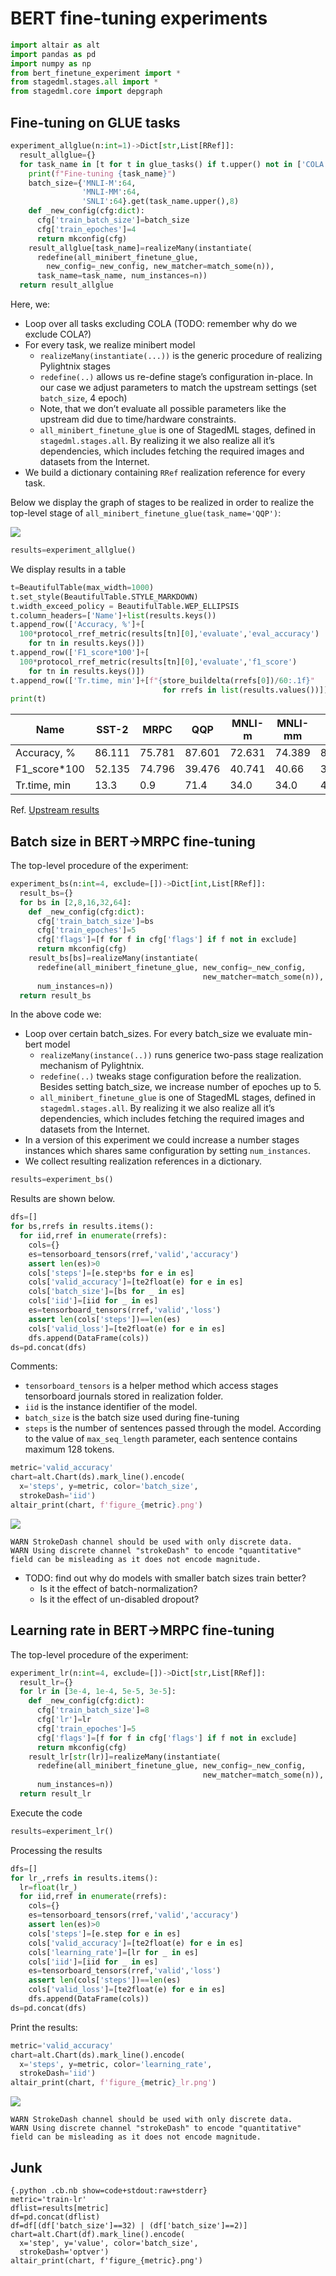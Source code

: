 # BERT fine-tuning experiments

``` python numberLines
import altair as alt
import pandas as pd
import numpy as np
from bert_finetune_experiment import *
from stagedml.stages.all import *
from stagedml.core import depgraph
```

## Fine-tuning on GLUE tasks

``` python numberLines
experiment_allglue(n:int=1)->Dict[str,List[RRef]]:
  result_allglue={}
  for task_name in [t for t in glue_tasks() if t.upper() not in ['COLA']]:
    print(f"Fine-tuning {task_name}")
    batch_size={'MNLI-M':64,
                'MNLI-MM':64,
                'SNLI':64}.get(task_name.upper(),8)
    def _new_config(cfg:dict):
      cfg['train_batch_size']=batch_size
      cfg['train_epoches']=4
      return mkconfig(cfg)
    result_allglue[task_name]=realizeMany(instantiate(
      redefine(all_minibert_finetune_glue,
        new_config=_new_config, new_matcher=match_some(n)),
      task_name=task_name, num_instances=n))
  return result_allglue
```

Here, we:

  - Loop over all tasks excluding COLA (TODO: remember why do we exclude
    COLA?)
  - For every task, we realize minibert model
      - `realizeMany(instantiate(...))` is the generic procedure of
        realizing Pylightnix stages
      - `redefine(..)` allows us re-define stage’s configuration
        in-place. In our case we adjust parameters to match the upstream
        settings (set `batch_size`, 4 epoch)
      - Note, that we don’t evaluate all possible parameters like the
        upstream did due to time/hardware constraints.
      - `all_minibert_finetune_glue` is one of StagedML stages, defined
        in `stagedml.stages.all`. By realizing it we also realize all
        it’s dependencies, which includes fetching the required images
        and datasets from the Internet.
  - We build a dictionary containing `RRef` realization reference for
    every task.

Below we display the graph of stages to be realized in order to realize
the top-level stage of `all_minibert_finetune_glue(task_name='QQP')`:

![](./graph.png)

``` python numberLines
results=experiment_allglue()
```

We display results in a table

``` python numberLines
t=BeautifulTable(max_width=1000)
t.set_style(BeautifulTable.STYLE_MARKDOWN)
t.width_exceed_policy = BeautifulTable.WEP_ELLIPSIS
t.column_headers=['Name']+list(results.keys())
t.append_row(['Accuracy, %']+[
  100*protocol_rref_metric(results[tn][0],'evaluate','eval_accuracy')
    for tn in results.keys()])
t.append_row(['F1_score*100']+[
  100*protocol_rref_metric(results[tn][0],'evaluate','f1_score')
    for tn in results.keys()])
t.append_row(['Tr.time, min']+[f"{store_buildelta(rrefs[0])/60:.1f}"
                                  for rrefs in list(results.values())])
print(t)
```

| Name           | SST-2  | MRPC   | QQP    | MNLI-m | MNLI-mm | SNLI   | QNLI   | RTE    | WNLI   |
| -------------- | ------ | ------ | ------ | ------ | ------- | ------ | ------ | ------ | ------ |
| Accuracy, %    | 86.111 | 75.781 | 87.601 | 72.631 | 74.389  | 84.65  | 84.026 | 62.5   | 32.812 |
| F1\_score\*100 | 52.135 | 74.796 | 39.476 | 40.741 | 40.66   | 39.618 | 50.424 | 36.224 | 47.336 |
| Tr.time, min   | 13.3   | 0.9    | 71.4   | 34.0   | 34.0    | 47.6   | 20.4   | 0.7    | 0.3    |

Ref. [Upstream results](https://github.com/google-research/bert#bert)

## Batch size in BERT-\>MRPC fine-tuning

The top-level procedure of the experiment:

``` python numberLines
experiment_bs(n:int=4, exclude=[])->Dict[int,List[RRef]]:
  result_bs={}
  for bs in [2,8,16,32,64]:
    def _new_config(cfg:dict):
      cfg['train_batch_size']=bs
      cfg['train_epoches']=5
      cfg['flags']=[f for f in cfg['flags'] if f not in exclude]
      return mkconfig(cfg)
    result_bs[bs]=realizeMany(instantiate(
      redefine(all_minibert_finetune_glue, new_config=_new_config,
                                           new_matcher=match_some(n)),
      num_instances=n))
  return result_bs
```

In the above code we:

  - Loop over certain batch\_sizes. For every batch\_size we evaluate
    min-bert model
      - `realizeMany(instance(..))` runs generice two-pass stage
        realization mechanism of Pylightnix.
      - `redefine(..)` tweaks stage configuration before the
        realization. Besides setting batch\_size, we increase number of
        epoches up to 5.
      - `all_minibert_finetune_glue` is one of StagedML stages, defined
        in `stagedml.stages.all`. By realizing it we also realize all
        it’s dependencies, which includes fetching the required images
        and datasets from the Internet.
  - In a version of this experiment we could increase a number stages
    instances which shares same configuration by setting
    `num_instances`.
  - We collect resulting realization references in a dictionary.

<!-- end list -->

``` python numberLines
results=experiment_bs()
```

Results are shown below.

``` python numberLines
dfs=[]
for bs,rrefs in results.items():
  for iid,rref in enumerate(rrefs):
    cols={}
    es=tensorboard_tensors(rref,'valid','accuracy')
    assert len(es)>0
    cols['steps']=[e.step*bs for e in es]
    cols['valid_accuracy']=[te2float(e) for e in es]
    cols['batch_size']=[bs for _ in es]
    cols['iid']=[iid for _ in es]
    es=tensorboard_tensors(rref,'valid','loss')
    assert len(cols['steps'])==len(es)
    cols['valid_loss']=[te2float(e) for e in es]
    dfs.append(DataFrame(cols))
ds=pd.concat(dfs)
```

Comments:

  - `tensorboard_tensors` is a helper method which access stages
    tensorboard journals stored in realization folder.
  - `iid` is the instance identifier of the model.
  - `batch_size` is the batch size used during fine-tuning
  - `steps` is the number of sentences passed through the model.
    According to the value of `max_seq_length` parameter, each sentence
    contains maximum 128 tokens.

<!-- end list -->

``` python numberLines
metric='valid_accuracy'
chart=alt.Chart(ds).mark_line().encode(
  x='steps', y=metric, color='batch_size',
  strokeDash='iid')
altair_print(chart, f'figure_{metric}.png')
```

![](./figure_valid_accuracy.png)

``` stderr
WARN StrokeDash channel should be used with only discrete data.
WARN Using discrete channel "strokeDash" to encode "quantitative" field can be misleading as it does not encode magnitude.
```

  - TODO: find out why do models with smaller batch sizes train better?
      - Is it the effect of batch-normalization?
      - Is it the effect of un-disabled dropout?

## Learning rate in BERT-\>MRPC fine-tuning

The top-level procedure of the experiment:

``` python numberLines
experiment_lr(n:int=4, exclude=[])->Dict[str,List[RRef]]:
  result_lr={}
  for lr in [3e-4, 1e-4, 5e-5, 3e-5]:
    def _new_config(cfg:dict):
      cfg['train_batch_size']=8
      cfg['lr']=lr
      cfg['train_epoches']=5
      cfg['flags']=[f for f in cfg['flags'] if f not in exclude]
      return mkconfig(cfg)
    result_lr[str(lr)]=realizeMany(instantiate(
      redefine(all_minibert_finetune_glue, new_config=_new_config,
                                           new_matcher=match_some(n)),
      num_instances=n))
  return result_lr
```

Execute the code

``` python numberLines
results=experiment_lr()
```

Processing the results

``` python numberLines
dfs=[]
for lr_,rrefs in results.items():
  lr=float(lr_)
  for iid,rref in enumerate(rrefs):
    cols={}
    es=tensorboard_tensors(rref,'valid','accuracy')
    assert len(es)>0
    cols['steps']=[e.step for e in es]
    cols['valid_accuracy']=[te2float(e) for e in es]
    cols['learning_rate']=[lr for _ in es]
    cols['iid']=[iid for _ in es]
    es=tensorboard_tensors(rref,'valid','loss')
    assert len(cols['steps'])==len(es)
    cols['valid_loss']=[te2float(e) for e in es]
    dfs.append(DataFrame(cols))
ds=pd.concat(dfs)
```

Print the results:

``` python numberLines
metric='valid_accuracy'
chart=alt.Chart(ds).mark_line().encode(
  x='steps', y=metric, color='learning_rate',
  strokeDash='iid')
altair_print(chart, f'figure_{metric}_lr.png')
```

![](./figure_valid_accuracy_lr.png)

``` stderr
WARN StrokeDash channel should be used with only discrete data.
WARN Using discrete channel "strokeDash" to encode "quantitative" field can be misleading as it does not encode magnitude.
```

## Junk

    {.python .cb.nb show=code+stdout:raw+stderr}
    metric='train-lr'
    dflist=results[metric]
    df=pd.concat(dflist)
    df=df[(df['batch_size']==32) | (df['batch_size']==2)]
    chart=alt.Chart(df).mark_line().encode(
      x='step', y='value', color='batch_size',
      strokeDash='optver')
    altair_print(chart, f'figure_{metric}.png')
